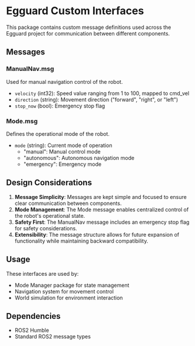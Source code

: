 # Egguard Custom Interfaces

This package contains custom message definitions used across the Egguard project for communication between different components.

## Messages

### ManualNav.msg

Used for manual navigation control of the robot.

- `velocity` (int32): Speed value ranging from 1 to 100, mapped to cmd_vel
- `direction` (string): Movement direction ("forward", "right", or "left")
- `stop_now` (bool): Emergency stop flag

### Mode.msg

Defines the operational mode of the robot.

- `mode` (string): Current mode of operation
  - "manual": Manual control mode
  - "autonomous": Autonomous navigation mode
  - "emergency": Emergency mode

## Design Considerations

1. **Message Simplicity**: Messages are kept simple and focused to ensure clear communication between components.
2. **Mode Management**: The Mode message enables centralized control of the robot's operational state.
3. **Safety First**: The ManualNav message includes an emergency stop flag for safety considerations.
4. **Extensibility**: The message structure allows for future expansion of functionality while maintaining backward compatibility.

## Usage

These interfaces are used by:

- Mode Manager package for state management
- Navigation system for movement control
- World simulation for environment interaction

## Dependencies

- ROS2 Humble
- Standard ROS2 message types
